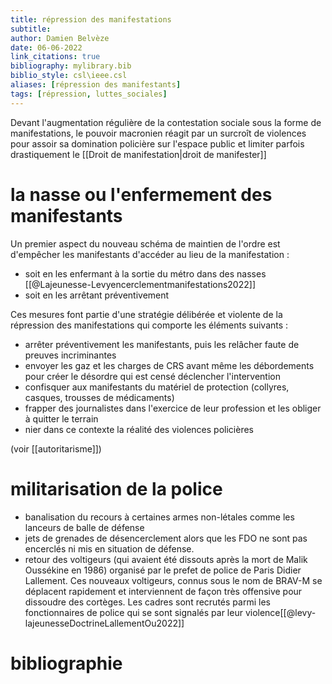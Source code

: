 ```yaml
---
title: répression des manifestations
subtitle:
author: Damien Belvèze
date: 06-06-2022
link_citations: true
bibliography: mylibrary.bib
biblio_style: csl\ieee.csl
aliases: [répression des manifestants]
tags: [répression, luttes_sociales]
---
```


Devant l'augmentation régulière de la contestation sociale sous la forme de manifestations, le pouvoir macronien réagit par un surcroît de violences pour assoir sa domination policière sur l'espace public et limiter parfois drastiquement le [[Droit de manifestation|droit de manifester]]

# la nasse ou l'enfermement des manifestants

Un premier aspect du nouveau schéma de maintien de l'ordre est d'empêcher les manifestants d'accéder au lieu de la manifestation : 
- soit en les enfermant à la sortie du métro dans des nasses [[@Lajeunesse-Levyencerclementmanifestations2022]]
- soit en les arrêtant préventivement

Ces mesures font partie d'une stratégie délibérée et violente de la répression des manifestations qui comporte les éléments suivants : 

- arrêter préventivement les manifestants, puis les relâcher faute de preuves incriminantes
- envoyer les gaz et les charges de CRS avant  même les débordements pour créer le désordre qui est censé déclencher l'intervention
- confisquer aux manifestants du matériel de protection (collyres, casques, trousses de médicaments)
- frapper des journalistes dans l'exercice de leur profession et les obliger à quitter le terrain
- nier dans ce contexte la réalité des violences policières

(voir [[autoritarisme]])

# militarisation de la police

- banalisation du recours à certaines armes non-létales comme les lanceurs de balle de défense
- jets de grenades de désencerclement alors que les FDO ne sont pas encerclés ni mis en situation de défense. 
- retour des voltigeurs (qui avaient été dissouts après la mort de Malik Oussékine en 1986) organisé par le prefet de police de Paris Didier Lallement. Ces nouveaux voltigeurs, connus sous le nom de BRAV-M se déplacent rapidement et interviennent de façon très offensive pour dissoudre des cortèges. Les cadres sont recrutés parmi les fonctionnaires de police qui se sont signalés par leur violence[[@levy-lajeunesseDoctrineLallementOu2022]]





# bibliographie

